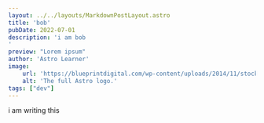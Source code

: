 ```yaml
---
layout: ../../layouts/MarkdownPostLayout.astro
title: 'bob'
pubDate: 2022-07-01
description: 'i am bob
'
preview: "Lorem ipsum"
author: 'Astro Learner'
image:
    url: 'https://blueprintdigital.com/wp-content/uploads/2014/11/stock-photo-happy-man-giving-okay-sign-portrait-on-white-background-141327337.jpg'
    alt: 'The full Astro logo.'
tags: ["dev"]
---
```



i am writing this